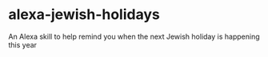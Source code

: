 # alexa-jewish-holidays
An Alexa skill to help remind you when the next Jewish holiday is happening this year
